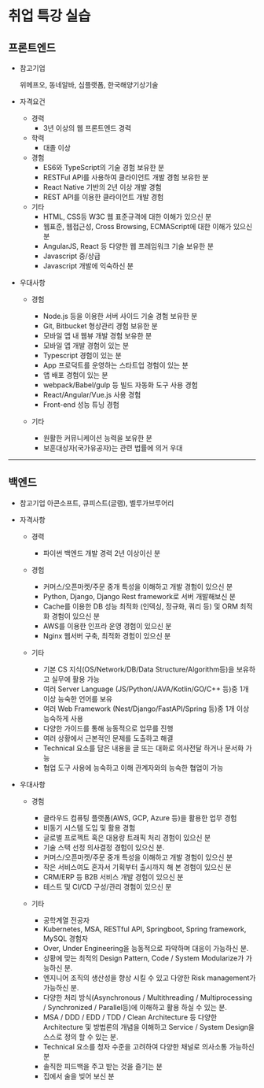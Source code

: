 # 취업 특강 실습

## 프론트엔드

- 참고기업

    위메프오, 동네알바, 심플랫폼, 한국해양기상기술

- 자격요건
    - 경력
        - 3년 이상의 웹 프론트엔드 경력
    - 학력
        - 대졸 이상
    - 경험
        - ES6와 TypeScript의 기술 경험 보유한 분
        - RESTFul API를 사용하여 클라이언트 개발 경험 보유한 분
        - React Native 기반의 2년 이상 개발 경험
        - REST API를 이용한 클라이언트 개발 경험
    - 기타
        - HTML, CSS등 W3C 웹 표준규격에 대한 이해가 있으신 분
        - 웹표준, 웹접근성, Cross Browsing, ECMAScript에 대한 이해가 있으신 분
        - AngularJS, React 등 다양한 웹 프레임워크 기술 보유한 분
        - Javascript 중/상급
        - Javascript 개발에 익숙하신 분


- 우대사항
    - 경험
        - Node.js 등을 이용한 서버 사이드 기술 경험 보유한 분
        - Git, Bitbucket 형상관리 경험 보유한 분
        - 모바일 앱 내 웹뷰 개발 경험 보유한 분
        - 모바일 앱 개발 경험이 있는 분
        - Typescript 경험이 있는 분
        - App 프로덕트를 운영하는 스타트업 경험이 있는 분
        - 앱 배포 경험이 있는 분
        - webpack/Babel/gulp 등 빌드 자동화 도구 사용 경험
        - React/Angular/Vue.js 사용 경험
        - Front-end 성능 튜닝 경험
    
    - 기타
        - 원활한 커뮤니케이션 능력을 보유한 분
        - 보훈대상자(국가유공자)는 관련 법률에 의거 우대

---

## 백엔드

- 참고기업
    아콘소프트, 큐피스트(글램), 벨루가브루어리

- 자격사항
    - 경력
        - 파이썬 백엔드 개발 경력 2년 이상이신 분

    - 경험
        - 커머스/오픈마켓/주문 중개 특성을 이해하고 개발 경험이 있으신 분
        - Python, Django, Django Rest framework로 서버 개발해보신 분
        - Cache를 이용한 DB 성능 최적화 (인덱싱, 정규화, 쿼리 등) 및 ORM 최적화 경험이 있으신 분
        - AWS를 이용한 인프라 운영 경험이 있으신 분
        - Nginx 웹서버 구축, 최적화 경험이 있으신 분

    - 기타
        - 기본 CS 지식(OS/Network/DB/Data Structure/Algorithm등)을 보유하고 실무에 활용 가능
        - 여러 Server Language (JS/Python/JAVA/Kotlin/GO/C++ 등)중 1개 이상 능숙한 언어를 보유
        - 여러 Web Framework (Nest/Django/FastAPI/Spring 등)중 1개 이상 능숙하게 사용
        - 다양한 가이드를 통해 능동적으로 업무를 진행
        - 여러 상황에서 근본적인 문제를 도출하고 해결
        - Technical 요소를 담은 내용을 글 또는 대화로 의사전달 하거나 문서화 가능
        - 협업 도구 사용에 능숙하고 이해 관계자와의 능숙한 협업이 가능


- 우대사항
    - 경험
        - 클라우드 컴퓨팅 플랫폼(AWS, GCP, Azure 등)을 활용한 업무 경험
        - 비동기 시스템 도입 및 활용 경험
        - 글로벌 프로젝트 혹은 대용량 트래픽 처리 경험이 있으신 분
        - 기술 스택 선정 의사결정 경험이 있으신 분.
        - 커머스/오픈마켓/주문 중개 특성을 이해하고 개발 경험이 있으신 분
        - 작은 서비스여도 혼자서 기획부터 출시까지 해 본 경험이 있으신 분
        - CRM/ERP 등 B2B 서비스 개발 경험이 있으신 분
        - 테스트 및 CI/CD 구성/관리 경험이 있으신 분

    - 기타
        -  공학계열 전공자
        - Kubernetes, MSA, RESTful API, Springboot, Spring framework, MySQL 경험자
        - Over, Under Engineering을 능동적으로 파악하며 대응이 가능하신 분.
        - 상황에 맞는 최적의 Design Pattern, Code / System Modularize가 가능하신 분.
        - 엔지니어 조직의 생산성을 향상 시킬 수 있고 다양한 Risk management가 가능하신 분.
        - 다양한 처리 방식(Asynchronous / Multithreading / Multiprocessing / Synchronized / Parallel등)에 이해하고 활용 하실 수 있는 분.
        - MSA / DDD / EDD / TDD / Clean Architecture 등 다양한 Architecture 및 방법론의 개념을 이해하고 Service / System Design을 스스로 정의 할 수 있는 분.
        - Technical 요소를 청자 수준을 고려하여 다양한 채널로 의사소통 가능하신 분
        - 솔직한 피드백을 주고 받는 것을 즐기는 분
        - 집에서 술을 빚어 보신 분

